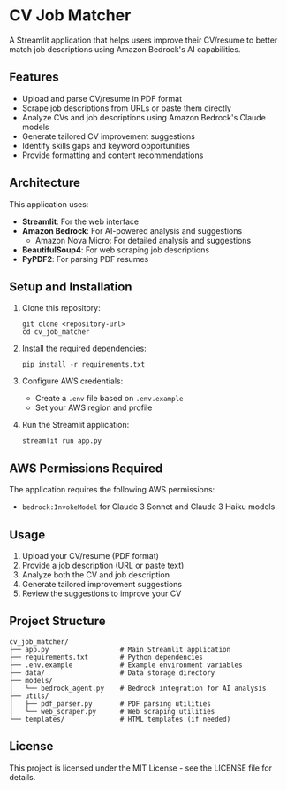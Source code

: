 # CV Job Matcher

A Streamlit application that helps users improve their CV/resume to better match job descriptions using Amazon Bedrock's AI capabilities.

## Features

- Upload and parse CV/resume in PDF format
- Scrape job descriptions from URLs or paste them directly
- Analyze CVs and job descriptions using Amazon Bedrock's Claude models
- Generate tailored CV improvement suggestions
- Identify skills gaps and keyword opportunities
- Provide formatting and content recommendations

## Architecture

This application uses:
- **Streamlit**: For the web interface
- **Amazon Bedrock**: For AI-powered analysis and suggestions
  - Amazon Nova Micro: For detailed analysis and suggestions
- **BeautifulSoup4**: For web scraping job descriptions
- **PyPDF2**: For parsing PDF resumes

## Setup and Installation

1. Clone this repository:
   ```
   git clone <repository-url>
   cd cv_job_matcher
   ```

2. Install the required dependencies:
   ```
   pip install -r requirements.txt
   ```

3. Configure AWS credentials:
   - Create a `.env` file based on `.env.example`
   - Set your AWS region and profile

4. Run the Streamlit application:
   ```
   streamlit run app.py
   ```

## AWS Permissions Required

The application requires the following AWS permissions:
- `bedrock:InvokeModel` for Claude 3 Sonnet and Claude 3 Haiku models

## Usage

1. Upload your CV/resume (PDF format)
2. Provide a job description (URL or paste text)
3. Analyze both the CV and job description
4. Generate tailored improvement suggestions
5. Review the suggestions to improve your CV

## Project Structure

```
cv_job_matcher/
├── app.py                  # Main Streamlit application
├── requirements.txt        # Python dependencies
├── .env.example            # Example environment variables
├── data/                   # Data storage directory
├── models/
│   └── bedrock_agent.py    # Bedrock integration for AI analysis
├── utils/
│   ├── pdf_parser.py       # PDF parsing utilities
│   └── web_scraper.py      # Web scraping utilities
└── templates/              # HTML templates (if needed)
```

## License

This project is licensed under the MIT License - see the LICENSE file for details.
